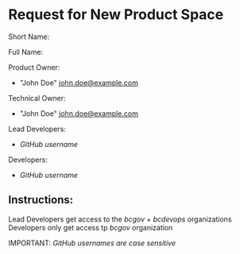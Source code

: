 Request for New Product Space
====================

Short Name:

Full Name:

Product Owner:
- "John Doe" <john.doe@example.com>

Technical Owner:
- "John Doe" <john.doe@example.com>

Lead Developers:
- _GitHub username_

Developers:
- _GitHub username_

Instructions:
-------------

Lead Developers get access to the *bcgov* + *bcdevops* organizations
Developers only get access tp *bcgov* organization

IMPORTANT: *GitHub usernames are case sensitive*

